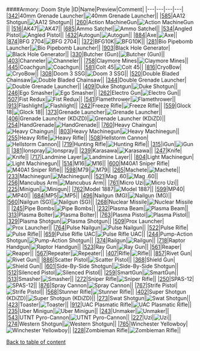 ####Armory: Doom Style
|ID|Name|Preview|Comment|
|---|---|---|---|
|[342](https://github.com/alexey-lysiuk/Realm667-AAA-Cache/raw/master/0342.zip)|40mm Grenade Launcher|![40mm Grenade Launcher](http://www.realm667.com//images/content/repository/armory/40mmGrenadeLauncher.png)||
|[585](https://github.com/alexey-lysiuk/Realm667-AAA-Cache/raw/master/0585.zip)|AA12 Shotgun|![AA12 Shotgun](http://www.realm667.com//images/content/repository/armory/AA12Shotgun.png)||
|[260](https://github.com/alexey-lysiuk/Realm667-AAA-Cache/raw/master/0260.zip)|Action MachineGun|![Action MachineGun](http://www.realm667.com//images/content/repository/armory/ActionMachineGun.png)||
|[516](https://github.com/alexey-lysiuk/Realm667-AAA-Cache/raw/master/0516.zip)|AK47|![AK47](http://www.realm667.com//images/content/repository/armory/AK47.png)||
|[685](https://github.com/alexey-lysiuk/Realm667-AAA-Cache/raw/master/0685.zip)|Ammo Satchel|![Ammo Satchel](http://www.realm667.com//images/content/repository/armory/AmmoSatchel.png)||
|[534](https://github.com/alexey-lysiuk/Realm667-AAA-Cache/raw/master/0534.zip)|Angled Pistol|![Angled Pistol](http://www.realm667.com//images/content/repository/armory/AngledPistol.png)||
|[432](https://github.com/alexey-lysiuk/Realm667-AAA-Cache/raw/master/0432.zip)|Autogun|![Autogun](http://www.realm667.com//images/content/repository/armory/Autogun.png)||
|[884](https://github.com/alexey-lysiuk/Realm667-AAA-Cache/raw/master/0884.zip)|Axe|![Axe](http://www.realm667.com//images/content/repository/armory/Axe.png)||
|[874](https://github.com/alexey-lysiuk/Realm667-AAA-Cache/raw/master/0874.zip)|BFG 2704|![BFG 2704](http://www.realm667.com//images/content/repository/armory/BFG2704.png)||
|[372](https://github.com/alexey-lysiuk/Realm667-AAA-Cache/raw/master/0372.zip)|BFG10K|![BFG10K](http://www.realm667.com//images/content/repository/armory/BFG10k.png)||
|[281](https://github.com/alexey-lysiuk/Realm667-AAA-Cache/raw/master/0281.zip)|Bio Pipebomb Launcher|![Bio Pipebomb Launcher](http://www.realm667.com//images/content/repository/armory/BioPipebombLauncher.png)||
|[903](https://github.com/alexey-lysiuk/Realm667-AAA-Cache/raw/master/0903.zip)|Black Hole Generator|![Black Hole Generator](http://www.realm667.com//images/content/repository/armory/BlackHoleGenerator.png)||
|[330](https://github.com/alexey-lysiuk/Realm667-AAA-Cache/raw/master/0330.zip)|Butcher (Gun)|![Butcher (Gun)](http://www.realm667.com//images/content/repository/armory/ButcherGun.png)||
|[403](https://github.com/alexey-lysiuk/Realm667-AAA-Cache/raw/master/0403.zip)|Channeler|![Channeler](http://www.realm667.com//images/content/repository/armory/Channeler.png)||
|[758](https://github.com/alexey-lysiuk/Realm667-AAA-Cache/raw/master/0758.zip)|Claymore Mines|![Claymore Mines](http://www.realm667.com//images/content/repository/armory/Claymore.png)||
|[445](https://github.com/alexey-lysiuk/Realm667-AAA-Cache/raw/master/0445.zip)|Coachgun|![Coachgun](http://www.realm667.com//images/content/repository/armory/Coachgun.png)||
|[581](https://github.com/alexey-lysiuk/Realm667-AAA-Cache/raw/master/0581.zip)|Colt 45|![Colt 45](http://www.realm667.com//images/content/repository/armory/Colt45.png)||
|[816](https://github.com/alexey-lysiuk/Realm667-AAA-Cache/raw/master/0816.zip)|CryoBow|![CryoBow](http://www.realm667.com//images/content/repository/armory/CryoBow.png)||
|[308](https://github.com/alexey-lysiuk/Realm667-AAA-Cache/raw/master/0308.zip)|Doom 3 SSG|![Doom 3 SSG](http://www.realm667.com//images/content/repository/armory/Doom3SSG.png)||
|[520](https://github.com/alexey-lysiuk/Realm667-AAA-Cache/raw/master/0520.zip)|Double Bladed Chainsaw|![Double Bladed Chainsaw](http://www.realm667.com//images/content/repository/armory/DoubleBladeChainsaw.png)||
|[344](https://github.com/alexey-lysiuk/Realm667-AAA-Cache/raw/master/0344.zip)|Double Grenade Launcher|![Double Grenade Launcher](http://www.realm667.com//images/content/repository/armory/DoubleGrenadeLauncher.png)||
|[409](https://github.com/alexey-lysiuk/Realm667-AAA-Cache/raw/master/0409.zip)|Duke Shotgun|![Duke Shotgun](http://www.realm667.com//images/content/repository/armory/DukeShotgun.png)||
|[246](https://github.com/alexey-lysiuk/Realm667-AAA-Cache/raw/master/0246.zip)|Ego Smasher|![Ego Smasher](http://www.realm667.com//images/content/repository/armory/egosmasher.png)||
|[262](https://github.com/alexey-lysiuk/Realm667-AAA-Cache/raw/master/0262.zip)|Electro Gun|![Electro Gun](http://www.realm667.com//images/content/repository/armory/ElectroGun.png)||
|[507](https://github.com/alexey-lysiuk/Realm667-AAA-Cache/raw/master/0507.zip)|Fist Redux|![Fist Redux](http://www.realm667.com//images/content/repository/armory/FistRedux.png)||
|[541](https://github.com/alexey-lysiuk/Realm667-AAA-Cache/raw/master/0541.zip)|Flamethrower|![Flamethrower](http://www.realm667.com//images/content/repository/armory/Flamethrower.png)||
|[913](https://github.com/alexey-lysiuk/Realm667-AAA-Cache/raw/master/0913.zip)|Flashlight|![Flashlight](http://www.realm667.com//images/content/repository/armory/Flashlight.png)||
|[242](https://github.com/alexey-lysiuk/Realm667-AAA-Cache/raw/master/0242.zip)|Freeze Rifle|![Freeze Rifle](http://www.realm667.com//images/content/repository/armory/freezerifle.png)||
|[559](https://github.com/alexey-lysiuk/Realm667-AAA-Cache/raw/master/0559.zip)|Glock 18|![Glock 18](http://www.realm667.com//images/content/repository/armory/Glock18.png)||
|[373](https://github.com/alexey-lysiuk/Realm667-AAA-Cache/raw/master/0373.zip)|Grenade Launcher|![Grenade Launcher](http://www.realm667.com//images/content/repository/armory/STGrenadeLauncher.png)||
|[406](https://github.com/alexey-lysiuk/Realm667-AAA-Cache/raw/master/0406.zip)|Grenade Launcher (KDiZD)|![Grenade Launcher (KDiZD)](http://www.realm667.com//images/content/repository/armory/GrenadeLauncher(KDiZD).png)||
|[254](https://github.com/alexey-lysiuk/Realm667-AAA-Cache/raw/master/0254.zip)|HandGrenade|![HandGrenade](http://www.realm667.com//images/content/repository/armory/HandGrenade.png)||
|[760](https://github.com/alexey-lysiuk/Realm667-AAA-Cache/raw/master/0760.zip)|Heavy Chaingun|![Heavy Chaingun](http://www.realm667.com//images/content/repository/armory/HChaingun.png)||
|[803](https://github.com/alexey-lysiuk/Realm667-AAA-Cache/raw/master/0803.zip)|Heavy Machinegun|![Heavy Machinegun](http://www.realm667.com//images/content/repository/armory/HeavyMachinegun.png)||
|[255](https://github.com/alexey-lysiuk/Realm667-AAA-Cache/raw/master/0255.zip)|Heavy Rifle|![Heavy Rifle](http://www.realm667.com//images/content/repository/armory/HeavyRifle.png)||
|[508](https://github.com/alexey-lysiuk/Realm667-AAA-Cache/raw/master/0508.zip)|Hellstorm Cannon|![Hellstorm Cannon](http://www.realm667.com//images/content/repository/armory/HellstormCannon.png)||
|[719](https://github.com/alexey-lysiuk/Realm667-AAA-Cache/raw/master/0719.zip)|Hunting Rifle|![Hunting Rifle](http://www.realm667.com//images/content/repository/armory/HuntingRifle.png)||
|[315](https://github.com/alexey-lysiuk/Realm667-AAA-Cache/raw/master/0315.zip)|iGun|![iGun](http://www.realm667.com//images/content/repository/armory/iGun.png)||
|[381](https://github.com/alexey-lysiuk/Realm667-AAA-Cache/raw/master/0381.zip)|Ionspray|![Ionspray](http://www.realm667.com//images/content/repository/armory/IonSpray.png)||
|[239](https://github.com/alexey-lysiuk/Realm667-AAA-Cache/raw/master/0239.zip)|Karasawa|![Karasawa](http://www.realm667.com//images/content/repository/armory/Karasawa.png)||
|[247](https://github.com/alexey-lysiuk/Realm667-AAA-Cache/raw/master/0247.zip)|Knife|![Knife](http://www.realm667.com//images/content/repository/armory/knife.png)||
|[717](https://github.com/alexey-lysiuk/Realm667-AAA-Cache/raw/master/0717.zip)|Landmine Layer|![Landmine Layer](http://www.realm667.com//images/content/repository/armory/LandMineLayer.png)||
|[804](https://github.com/alexey-lysiuk/Realm667-AAA-Cache/raw/master/0804.zip)|Light Machinegun|![Light Machinegun](http://www.realm667.com//images/content/repository/armory/LightMachinegun.png)||
|[514](https://github.com/alexey-lysiuk/Realm667-AAA-Cache/raw/master/0514.zip)|M16|![M16](http://www.realm667.com//images/content/repository/armory/M16.png)||
|[600](https://github.com/alexey-lysiuk/Realm667-AAA-Cache/raw/master/0600.zip)|M40A1 Sniper Rifle|![M40A1 Sniper Rifle](http://www.realm667.com//images/content/repository/armory/M40A1SniperRifle.png)||
|[598](https://github.com/alexey-lysiuk/Realm667-AAA-Cache/raw/master/0598.zip)|M79|![M79](http://www.realm667.com//images/content/repository/armory/M79.png)||
|[265](https://github.com/alexey-lysiuk/Realm667-AAA-Cache/raw/master/0265.zip)|Machete|![Machete](http://www.realm667.com//images/content/repository/armory/Machete.png)||
|[233](https://github.com/alexey-lysiuk/Realm667-AAA-Cache/raw/master/0233.zip)|Machinegun|![Machinegun](http://www.realm667.com//images/content/repository/armory/machinegun.png)||
|[521](https://github.com/alexey-lysiuk/Realm667-AAA-Cache/raw/master/0521.zip)|Mag .60|![Mag .60](http://www.realm667.com//images/content/repository/armory/Mag60.png)||
|[256](https://github.com/alexey-lysiuk/Realm667-AAA-Cache/raw/master/0256.zip)|Mancubus Arm|![Mancubus Arm](http://www.realm667.com//images/content/repository/armory/MancubusArm.png)||
|[761](https://github.com/alexey-lysiuk/Realm667-AAA-Cache/raw/master/0761.zip)|Micro Uzi|![Micro Uzi](http://www.realm667.com//images/content/repository/armory/MicroUzi.png)||
|[225](https://github.com/alexey-lysiuk/Realm667-AAA-Cache/raw/master/0225.zip)|Minigun|![Minigun](http://www.realm667.com//images/content/repository/armory/minigun.png)||
|[762](https://github.com/alexey-lysiuk/Realm667-AAA-Cache/raw/master/0762.zip)|Model 1887|![Model 1887](http://www.realm667.com//images/content/repository/armory/Model1887.png)||
|[599](https://github.com/alexey-lysiuk/Realm667-AAA-Cache/raw/master/0599.zip)|MP40|![MP40](http://www.realm667.com//images/content/repository/armory/MP40.png)||
|[684](https://github.com/alexey-lysiuk/Realm667-AAA-Cache/raw/master/0684.zip)|MP5|![MP5](http://www.realm667.com//images/content/repository/armory/MP5.png)||
|[496](https://github.com/alexey-lysiuk/Realm667-AAA-Cache/raw/master/0496.zip)|Nailgun (MG)|![Nailgun (MG)](http://www.realm667.com//images/content/repository/armory/Nailgun(MG).png)||
|[560](https://github.com/alexey-lysiuk/Realm667-AAA-Cache/raw/master/0560.zip)|Nailgun (SG)|![Nailgun (SG)](http://www.realm667.com//images/content/repository/armory/Nailgun(SG).png)||
|[268](https://github.com/alexey-lysiuk/Realm667-AAA-Cache/raw/master/0268.zip)|Nuclear Missile|![Nuclear Missile](http://www.realm667.com//images/content/repository/armory/NuclearMissile.png)||
|[245](https://github.com/alexey-lysiuk/Realm667-AAA-Cache/raw/master/0245.zip)|Pipe Bombs|![Pipe Bombs](http://www.realm667.com//images/content/repository/armory/pipebombs.png)||
|[232](https://github.com/alexey-lysiuk/Realm667-AAA-Cache/raw/master/0232.zip)|Plasma Beam|![Plasma Beam](http://www.realm667.com//images/content/repository/armory/plasmabeam.png)||
|[313](https://github.com/alexey-lysiuk/Realm667-AAA-Cache/raw/master/0313.zip)|Plasma Bolter|![Plasma Bolter](http://www.realm667.com//images/content/repository/armory/PlasmaBolter.png)||
|[763](https://github.com/alexey-lysiuk/Realm667-AAA-Cache/raw/master/0763.zip)|Plasma Pistol|![Plasma Pistol](http://www.realm667.com//images/content/repository/armory/PlasmaPistol.png)||
|[329](https://github.com/alexey-lysiuk/Realm667-AAA-Cache/raw/master/0329.zip)|Plasma Shotgun|![Plasma Shotgun](http://www.realm667.com//images/content/repository/armory/PlasmaShotgun.png)||
|[509](https://github.com/alexey-lysiuk/Realm667-AAA-Cache/raw/master/0509.zip)|Prox Launcher|![Prox Launcher](http://www.realm667.com//images/content/repository/armory/ProxLauncher.png)||
|[764](https://github.com/alexey-lysiuk/Realm667-AAA-Cache/raw/master/0764.zip)|Pulse Nailgun|![Pulse Nailgun](http://www.realm667.com//images/content/repository/armory/PulseNailgun.png)||
|[522](https://github.com/alexey-lysiuk/Realm667-AAA-Cache/raw/master/0522.zip)|Pulse Rifle|![Pulse Rifle](http://www.realm667.com//images/content/repository/armory/PulseRifle.png)||
|[659](https://github.com/alexey-lysiuk/Realm667-AAA-Cache/raw/master/0659.zip)|Pulse Rifle UAC|![Pulse Rifle UAC](http://www.realm667.com//images/content/repository/armory/PulseRifle2.png)||
|[244](https://github.com/alexey-lysiuk/Realm667-AAA-Cache/raw/master/0244.zip)|Pump-Action Shotgun|![Pump-Action Shotgun](http://www.realm667.com//images/content/repository/armory/pumpactionshotgun.png)||
|[374](https://github.com/alexey-lysiuk/Realm667-AAA-Cache/raw/master/0374.zip)|Railgun|![Railgun](http://www.realm667.com//images/content/repository/armory/Railgun.png)||
|[718](https://github.com/alexey-lysiuk/Realm667-AAA-Cache/raw/master/0718.zip)|Raptor Handgun|![Raptor Handgun](http://www.realm667.com//images/content/repository/armory/RaptorHandgun.png)||
|[523](https://github.com/alexey-lysiuk/Realm667-AAA-Cache/raw/master/0523.zip)|Ray Gun|![Ray Gun](http://www.realm667.com//images/content/repository/armory/RayGun.png)||
|[561](https://github.com/alexey-lysiuk/Realm667-AAA-Cache/raw/master/0561.zip)|Reaper|![Reaper](http://www.realm667.com//images/content/repository/armory/Reaper.png)||
|[567](https://github.com/alexey-lysiuk/Realm667-AAA-Cache/raw/master/0567.zip)|Repeater|![Repeater](http://www.realm667.com//images/content/repository/armory/Repeater.png)||
|[407](https://github.com/alexey-lysiuk/Realm667-AAA-Cache/raw/master/0407.zip)|Rifle|![Rifle](http://www.realm667.com//images/content/repository/armory/Rifle.png)||
|[857](https://github.com/alexey-lysiuk/Realm667-AAA-Cache/raw/master/0857.zip)|Rivet Gun|![Rivet Gun](http://www.realm667.com//images/content/repository/armory/RivetGun.png)||
|[886](https://github.com/alexey-lysiuk/Realm667-AAA-Cache/raw/master/0886.zip)|Scatter Pistol|![Scatter Pistol](http://www.realm667.com//images/content/repository/armory/ScatterPistol.png)||
|[368](https://github.com/alexey-lysiuk/Realm667-AAA-Cache/raw/master/0368.zip)|Shield Gun|![Shield Gun](http://www.realm667.com//images/content/repository/armory/ShieldGun.png)||
|[601](https://github.com/alexey-lysiuk/Realm667-AAA-Cache/raw/master/0601.zip)|Side-By-Side Shotgun|![Side-By-Side Shotgun](http://www.realm667.com//images/content/repository/armory/SideBySideShotgun.png)||
|[512](https://github.com/alexey-lysiuk/Realm667-AAA-Cache/raw/master/0512.zip)|Silenced Pistol|![Silenced Pistol](http://www.realm667.com//images/content/repository/armory/SilencedPistol.png)||
|[259](https://github.com/alexey-lysiuk/Realm667-AAA-Cache/raw/master/0259.zip)|SmartGun|![SmartGun](http://www.realm667.com//images/content/repository/armory/SmartGun.png)||
|[513](https://github.com/alexey-lysiuk/Realm667-AAA-Cache/raw/master/0513.zip)|Smasher|![Smasher](http://www.realm667.com//images/content/repository/armory/Smasher.png)||
|[272](https://github.com/alexey-lysiuk/Realm667-AAA-Cache/raw/master/0272.zip)|Sniper Rifle|![Sniper Rifle](http://www.realm667.com//images/content/repository/armory/SniperRifle.png)||
|[250](https://github.com/alexey-lysiuk/Realm667-AAA-Cache/raw/master/0250.zip)|SPAS-12|![SPAS-12](http://www.realm667.com//images/content/repository/armory/spas-12.png)||
|[876](https://github.com/alexey-lysiuk/Realm667-AAA-Cache/raw/master/0876.zip)|Spray Cannon|![Spray Cannon](http://www.realm667.com//images/content/repository/armory/SprayCannon.png)||
|[767](https://github.com/alexey-lysiuk/Realm667-AAA-Cache/raw/master/0767.zip)|Strife Pistol|![Strife Pistol](http://www.realm667.com//images/content/repository/armory/StrifePistol.png)||
|[568](https://github.com/alexey-lysiuk/Realm667-AAA-Cache/raw/master/0568.zip)|Stunner Rifle|![Stunner Rifle](http://www.realm667.com//images/content/repository/armory/StunnerRifle.png)||
|[402](https://github.com/alexey-lysiuk/Realm667-AAA-Cache/raw/master/0402.zip)|Super Shotgun (KDiZD)|![Super Shotgun (KDiZD)](http://www.realm667.com//images/content/repository/armory/kdizdsupershotgun.png)||
|[273](https://github.com/alexey-lysiuk/Realm667-AAA-Cache/raw/master/0273.zip)|Swat Shotgun|![Swat Shotgun](http://www.realm667.com//images/content/repository/armory/SwatShotgun.png)||
|[423](https://github.com/alexey-lysiuk/Realm667-AAA-Cache/raw/master/0423.zip)|Toaster|![Toaster](http://www.realm667.com//images/content/repository/armory/Toaster.png)||
|[912](https://github.com/alexey-lysiuk/Realm667-AAA-Cache/raw/master/0912.zip)|UAC Plasmatic Rifle|![UAC Plasmatic Rifle](http://www.realm667.com//images/content/repository/armory/UACPlasmaticRifle.png)||
|[235](https://github.com/alexey-lysiuk/Realm667-AAA-Cache/raw/master/0235.zip)|Uber Minigun|![Uber Minigun](http://www.realm667.com//images/content/repository/armory/uberminigun.png)||
|[243](https://github.com/alexey-lysiuk/Realm667-AAA-Cache/raw/master/0243.zip)|Unmaker|![Unmaker](http://www.realm667.com//images/content/repository/armory/unmaker.png)||
|[543](https://github.com/alexey-lysiuk/Realm667-AAA-Cache/raw/master/0543.zip)|UTNT Pyro-Cannon|![UTNT Pyro-Cannon](http://www.realm667.com//images/content/repository/armory/UTNTPyroCannon.png)||
|[227](https://github.com/alexey-lysiuk/Realm667-AAA-Cache/raw/master/0227.zip)|Uzi|![Uzi](http://www.realm667.com//images/content/repository/armory/uzi.png)||
|[274](https://github.com/alexey-lysiuk/Realm667-AAA-Cache/raw/master/0274.zip)|Western Shotgun|![Western Shotgun](http://www.realm667.com//images/content/repository/armory/WesternShotgun.png)||
|[765](https://github.com/alexey-lysiuk/Realm667-AAA-Cache/raw/master/0765.zip)|Winchester Yellowboy|![Winchester Yellowboy](http://www.realm667.com//images/content/repository/armory/Yellowboy.png)||
|[228](https://github.com/alexey-lysiuk/Realm667-AAA-Cache/raw/master/0228.zip)|Zombieman Rifle|![Zombieman Rifle](http://www.realm667.com//images/content/repository/armory/zombiemanrifle.png)||

[Back to table of content](../readme.md)

